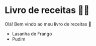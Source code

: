 # Livro de receitas :woman_cook:

Olá! Bem vindo ao meu livro de receitas :wave:

- Lasanha de Frango
- Pudim
